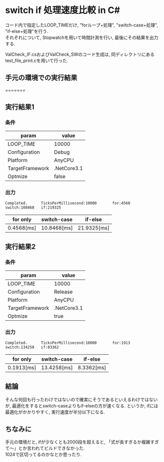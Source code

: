 # switch if 処理速度比較 in C#
コード内で指定したLOOP_TIMEだけ, "forループ+処理", "switch-case+処理", "if-else+処理"を行う.  
それぞれについて, Stopwatchを用いて時間計測を行い, 最後にその結果を出力する.

ValCheck_IF.csおよびValCheck_SWのコード生成は, 同ディレクトリにあるtest_file_print.cを用いて行った.

## 手元の環境での実行結果
=======
## 実行結果1
### 条件
|param|value|
|-|-|
|LOOP_TIME|10000|
|Configuration|Debug|
|Platform|AnyCPU|
|TargetFramework|.NetCore3.1|
|Optmize|false|

### 出力
~~~
Completed.      TicksPerMillisecond:10000       for:4568        switch:108468   if:219325
~~~
|for only|switch-case|if-else|
|-|-|-|
|0.4568[ms]|10.8468[ms]|21.9325[ms]|

## 実行結果2
### 条件
|param|value|
|-|-|
|LOOP_TIME|10000|
|Configuration|Release|
|Platform|AnyCPU|
|TargetFramework|.NetCore3.1|
|Optmize|true|

### 出力
~~~
Completed.      TicksPerMillisecond:10000       for:1913        switch:134258   if:83362
~~~
|for only|switch-case|if-else|
|-|-|-|
|0.1913[ms]|13.4258[ms]|8.3362[ms]|

## 結論
そんな何回も行ったわけではないので確実にそうであるといえるわけではないが, 最適化をするとswitch-caseよりもif-elseの方が速くなる.  というか, ifには最適化がかかりやすく, 実行速度が半分以下になる.

## ちなみに
手元の環境だと, ifが少なくとも2000段を超えると, 「式が長すぎるか複雑すぎて～」とか言われてビルドできなかった.  
1024で区切ってるのかなとか思ったり.
